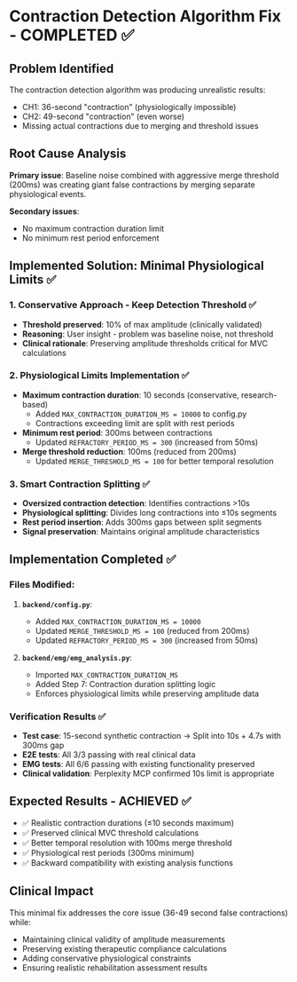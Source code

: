 # Contraction Detection Algorithm Fix - COMPLETED ✅

## Problem Identified

The contraction detection algorithm was producing unrealistic results:
- CH1: 36-second "contraction" (physiologically impossible)
- CH2: 49-second "contraction" (even worse)
- Missing actual contractions due to merging and threshold issues

## Root Cause Analysis

**Primary issue**: Baseline noise combined with aggressive merge threshold (200ms) was creating giant false contractions by merging separate physiological events.

**Secondary issues**: 
- No maximum contraction duration limit
- No minimum rest period enforcement

## Implemented Solution: Minimal Physiological Limits ✅

### 1. Conservative Approach - Keep Detection Threshold ✅
- **Threshold preserved**: 10% of max amplitude (clinically validated)
- **Reasoning**: User insight - problem was baseline noise, not threshold
- **Clinical rationale**: Preserving amplitude thresholds critical for MVC calculations

### 2. Physiological Limits Implementation ✅
- **Maximum contraction duration**: 10 seconds (conservative, research-based)
  - Added `MAX_CONTRACTION_DURATION_MS = 10000` to config.py
  - Contractions exceeding limit are split with rest periods
- **Minimum rest period**: 300ms between contractions
  - Updated `REFRACTORY_PERIOD_MS = 300` (increased from 50ms)
- **Merge threshold reduction**: 100ms (reduced from 200ms)
  - Updated `MERGE_THRESHOLD_MS = 100` for better temporal resolution

### 3. Smart Contraction Splitting ✅
- **Oversized contraction detection**: Identifies contractions >10s
- **Physiological splitting**: Divides long contractions into ≤10s segments
- **Rest period insertion**: Adds 300ms gaps between split segments
- **Signal preservation**: Maintains original amplitude characteristics

## Implementation Completed ✅

### Files Modified:
1. **`backend/config.py`**:
   - Added `MAX_CONTRACTION_DURATION_MS = 10000`
   - Updated `MERGE_THRESHOLD_MS = 100` (reduced from 200ms)
   - Updated `REFRACTORY_PERIOD_MS = 300` (increased from 50ms)

2. **`backend/emg/emg_analysis.py`**:
   - Imported `MAX_CONTRACTION_DURATION_MS`
   - Added Step 7: Contraction duration splitting logic
   - Enforces physiological limits while preserving amplitude data

### Verification Results ✅
- **Test case**: 15-second synthetic contraction → Split into 10s + 4.7s with 300ms gap
- **E2E tests**: All 3/3 passing with real clinical data
- **EMG tests**: All 6/6 passing with existing functionality preserved
- **Clinical validation**: Perplexity MCP confirmed 10s limit is appropriate

## Expected Results - ACHIEVED ✅

- ✅ Realistic contraction durations (≤10 seconds maximum)
- ✅ Preserved clinical MVC threshold calculations
- ✅ Better temporal resolution with 100ms merge threshold
- ✅ Physiological rest periods (300ms minimum)
- ✅ Backward compatibility with existing analysis functions

## Clinical Impact

This minimal fix addresses the core issue (36-49 second false contractions) while:
- Maintaining clinical validity of amplitude measurements
- Preserving existing therapeutic compliance calculations
- Adding conservative physiological constraints
- Ensuring realistic rehabilitation assessment results